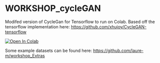 # WORKSHOP_cycleGAN
Modifed version of CycleGan for Tensorflow to run on Colab. Based off the tensorflow implementation here: https://github.com/xhujoy/CycleGAN-tensorflow

[![Open In Colab](https://colab.research.google.com/assets/colab-badge.svg)](https://colab.research.google.com/drive/1Bz4YHVjRgAE8B8mr5nrPzMpYPP5WuUec)


Some example datasets can be found here: https://github.com/laure-m/workshop_Extras
